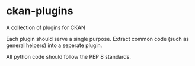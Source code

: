 ckan-plugins
============

A collection of plugins for CKAN

Each plugin should serve a single purpose. Extract common code (such as general helpers) into a seperate plugin.

All python code should follow the PEP 8 standards.
